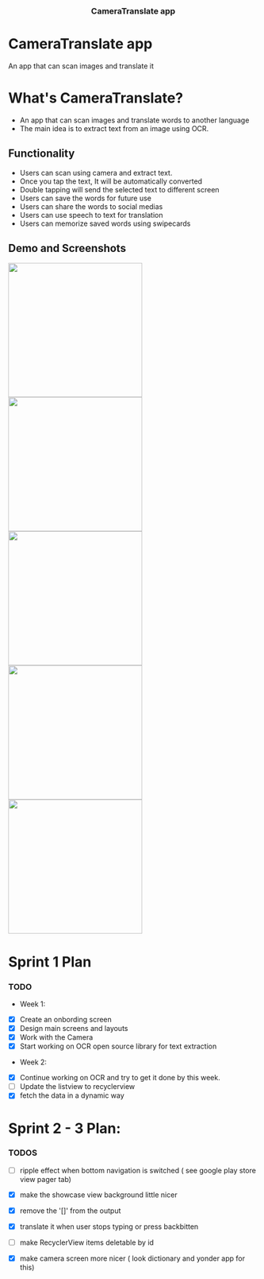 
<h3 align="center">
CameraTranslate app
</h3>


# CameraTranslate app 
An app that can scan images and translate it 

# What's CameraTranslate? 
- An app that can scan images and translate words to another language
- The main idea is to extract text from an image using OCR. 

## Functionality
- Users can scan using camera and extract text. 
- Once you tap the text, It will be automatically converted 
- Double tapping will send the selected text to different screen
- Users can save the words for future use
- Users can share the words to social medias
- Users can use speech to text for translation
- Users can memorize saved words using swipecards 

## Demo and Screenshots
<div style={{display: flex; flex-direction: row}}>
  <img src="ScreenShots/1.png" width="270" />
  <img src="ScreenShots/2.png" width="270" />
  <img src="ScreenShots/3.png" width="270" />
</div>

<div style={{display: flex; flex-direction: row}}>
  <img src="ScreenShots/4.png" width="270" />
  <img src="ScreenShots/2.png" width="270" />

</div>

# Sprint 1 Plan 
### TODO
- Week 1:
- [x] Create an onbording screen 
- [x] Design main screens and layouts 
- [x] Work with the Camera 
- [x] Start working on OCR open source library for text extraction 
- Week 2:  
- [x] Continue working on OCR and try to get it done by this week. 
- [ ] Update the listview to recyclerview 
- [x] fetch the data in a dynamic way 

# Sprint 2 - 3 Plan: 
### TODOS

- [ ] ripple effect when bottom navigation is switched ( see google play store view pager tab)
- [x] make the showcase view background little nicer 
- [x] remove the '[]' from the output 
- [x] translate it when user stops typing or press backbitten 
- [ ] make RecyclerView items deletable by id 
- [x] make camera screen more nicer ( look dictionary and yonder app for this) 



